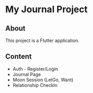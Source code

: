 # My Journal Project

## About

This project is a Flutter application.

## Content
- Auth - Register/Login
- Journal Page
- Moon Session (LetGo, Want)
- Relationship CheckIn
